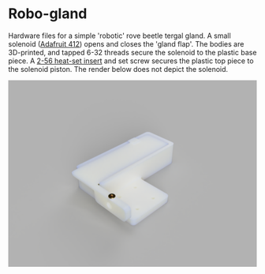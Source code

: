 # Robo-gland
Hardware files for a simple 'robotic' rove beetle tergal gland. A small solenoid ([Adafruit 412](https://www.adafruit.com/product/412)) opens and closes the 'gland flap'. The bodies are 3D-printed, and tapped 6-32 threads secure the solenoid to the plastic base piece. A [2-56 heat-set insert](https://www.mcmaster.com/97171A110/) and set screw secures the plastic top piece to the solenoid piston. The render below does not depict the solenoid. 

![render](docs/render.png)